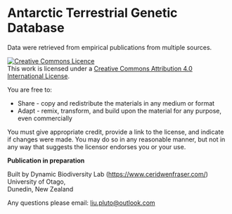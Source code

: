 # Antarctic Terrestrial Genetic Database 
Data were retrieved from empirical publications from multiple sources.  
  
<a rel="license" href="http://creativecommons.org/licenses/by/4.0/"><img alt="Creative Commons Licence" style="border-width:0" src="https://i.creativecommons.org/l/by/4.0/88x31.png" /></a><br />This work is licensed under a <a rel="license" href="http://creativecommons.org/licenses/by/4.0/">Creative Commons Attribution 4.0 International License</a>. 
  
You are free to:

* Share - copy and redistribute the materials in any medium or format
* Adapt - remix, transform, and build upon the material for any purpose, even commercially

You must give appropriate credit, provide a link to the license, and indicate if changes were made. You may do so in any reasonable manner, but not in any way that suggests the licensor endorses you or your use.  

**Publication in preparation**

Built by Dynamic Biodiversity Lab (https://www.ceridwenfraser.com/)  
University of Otago,  
Dunedin, New Zealand  

Any questions please email: 
liu.pluto@outlook.com
